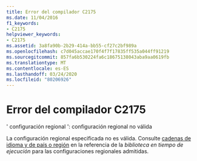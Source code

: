 ```yaml
---
title: Error del compilador C2175
ms.date: 11/04/2016
f1_keywords:
- C2175
helpviewer_keywords:
- C2175
ms.assetid: 3a8fa90b-2b29-414a-bb55-cf27c2bf989a
ms.openlocfilehash: c7d045accae170f4f7f17835ff535a044ff91219
ms.sourcegitcommit: 857fa6b530224fa6c18675138043aba9aa0619fb
ms.translationtype: MT
ms.contentlocale: es-ES
ms.lasthandoff: 03/24/2020
ms.locfileid: "80206926"
---
```

# <a name="compiler-error-c2175"></a>Error del compilador C2175

' configuración regional ': configuración regional no válida

La configuración regional especificada no es válida. Consulte [cadenas de idioma y de país o región](../../c-runtime-library/locale-names-languages-and-country-region-strings.md) en la referencia de la *biblioteca en tiempo de ejecución* para las configuraciones regionales admitidas.
